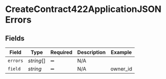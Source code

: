 # CreateContract422ApplicationJSONErrors


## Fields

| Field              | Type               | Required           | Description        | Example            |
| ------------------ | ------------------ | ------------------ | ------------------ | ------------------ |
| `errors`           | *string*[]         | :heavy_minus_sign: | N/A                |                    |
| `field`            | *string*           | :heavy_minus_sign: | N/A                | owner_id           |